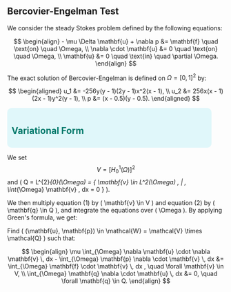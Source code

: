 ## Bercovier-Engelman Test

We consider the steady Stokes problem defined by the following equations:

$$
\begin{align} 
    - \mu \Delta \mathbf{u} + \nabla p &= \mathbf{f} \quad \text{on} \quad \Omega, \\
    \nabla \cdot \mathbf{u} &= 0 \quad \text{on} \quad \Omega, \\
    \mathbf{u} &= 0 \quad \text{in} \quad \partial \Omega.
\end{align}
$$

The exact solution of Bercovier-Engelman is defined on $\Omega=[ 0, 1 ]^2$ by:

$$
\begin{aligned}
    u_1 &= -256y(y - 1)(2y - 1)x^2(x - 1), \\
    u_2 &= 256x(x - 1)(2x - 1)y^2(y - 1), \\
    p &= (x - 0.5)(y - 0.5).
\end{aligned}
$$
<div style="background-color: #e0f7fa; border-radius: 10px; padding: 10px; width:90%;">
    <h2 style="color: #00796b;">Variational Form</h2>
</div>

We set $$ V = [H^{1}_{0}(\Omega)]^2 $$ and 
\( Q = L^{2}_{0}(\Omega) = \{ \mathbf{v} \in L^2(\Omega) \, | \, \int_{\Omega} \mathbf{v} \, dx = 0 \} \). 

We then multiply equation (1) by \( \mathbf{v} \in V \) and equation (2) by \( \mathbf{q} \in Q \), and integrate the equations over \( \Omega \). By applying Green's formula, we get:

Find \( (\mathbf{u}, \mathbf{p}) \in \mathcal{W} = \mathcal{V} \times \mathcal{Q} \) such that:

$$
\begin{align}
    \mu \int_{\Omega} \nabla \mathbf{u} \cdot \nabla \mathbf{v} \, dx - \int_{\Omega} \mathbf{p} \nabla \cdot \mathbf{v} \, dx &= \int_{\Omega} \mathbf{f} \cdot \mathbf{v} \, dx , \quad \forall \mathbf{v} \in V, \\
    \int_{\Omega} \mathbf{q} \nabla \cdot \mathbf{u} \, dx &= 0, \quad \forall \mathbf{q} \in Q.
\end{align}
$$
